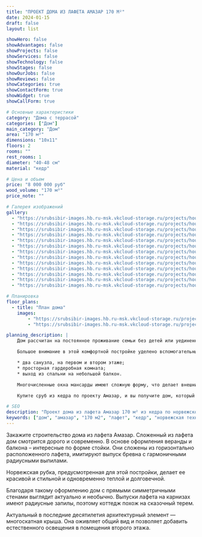 ```yaml
---
title: "ПРОЕКТ ДОМА ИЗ ЛАФЕТА АМАЗАР 170 М²"
date: 2024-01-15
draft: false
layout: list

showHero: false
showAdvantages: false
showProjects: false
showServices: false
showTechnology: false
showStages: false
showOurJobs: false
showReviews: false
showCategories: true
showContactForm: true
showWidget: true
showCallForm: true

# Основные характеристики
category: "Дома с террасой"
categories: ["Дом"]
main_category: "Дом"
area: "170 м²"
dimensions: "10x11"
floors: 2
rooms: ""
rest_rooms: 1
diameter: "40-48 см"
material: "кедр"

# Цена и объем
price: "8 000 000 руб"
wood_volume: "170 м³"
price_note: ""

# Галерея изображений
gallery:
  - "https://srubsibir-images.hb.ru-msk.vkcloud-storage.ru/projects/houses/dom-amazar-170/dom-12-1.jpg"
  - "https://srubsibir-images.hb.ru-msk.vkcloud-storage.ru/projects/houses/dom-amazar-170/dom-12-2.jpg"
  - "https://srubsibir-images.hb.ru-msk.vkcloud-storage.ru/projects/houses/dom-amazar-170/dom-12-3.jpg"
  - "https://srubsibir-images.hb.ru-msk.vkcloud-storage.ru/projects/houses/dom-amazar-170/dom-12-4.jpg"
  - "https://srubsibir-images.hb.ru-msk.vkcloud-storage.ru/projects/houses/dom-amazar-170/dom-12-5.jpg"
  - "https://srubsibir-images.hb.ru-msk.vkcloud-storage.ru/projects/houses/dom-amazar-170/dom-12-6.jpg"
  - "https://srubsibir-images.hb.ru-msk.vkcloud-storage.ru/projects/houses/dom-amazar-170/dom-12-7.jpg"
  - "https://srubsibir-images.hb.ru-msk.vkcloud-storage.ru/projects/houses/dom-amazar-170/dom-12-8.jpg"
  - "https://srubsibir-images.hb.ru-msk.vkcloud-storage.ru/projects/houses/dom-amazar-170/dom-12-9.jpg"
  - "https://srubsibir-images.hb.ru-msk.vkcloud-storage.ru/projects/houses/dom-amazar-170/dom-12-10.jpg"
  - "https://srubsibir-images.hb.ru-msk.vkcloud-storage.ru/projects/houses/dom-amazar-170/dom-12-11.jpg"
  - "https://srubsibir-images.hb.ru-msk.vkcloud-storage.ru/projects/houses/dom-amazar-170/dom-12-12.png"
  - "https://srubsibir-images.hb.ru-msk.vkcloud-storage.ru/projects/houses/dom-amazar-170/dom-12-13.png"

# Планировка
floor_plans:
  - title: "План дома"
    images:
        - "https://srubsibir-images.hb.ru-msk.vkcloud-storage.ru/projects/houses/dom-amazar-170/dom-12-12.png"
        - "https://srubsibir-images.hb.ru-msk.vkcloud-storage.ru/projects/houses/dom-amazar-170/dom-12-13.png"

planning_description: |
    Дом рассчитан на постоянное проживание семьи без детей или уединенный отдых. Здесь одна очень просторная спальня на втором этаже и светлая гостиная-столовая. Два входа – с веранды и через теплый тамбур. В зимнее время выходом на веранду можно не пользоваться, помогая дому сохранять тепло.

    Большое внимание в этой комфортной постройке уделено вспомогательным помещениям. Здесь:

    * два санузла, на первом и втором этаже;
    * просторная гардеробная комната;
    * выход из спальни на небольшой балкон.

    Многочисленные окна мансарды имеют сложную форму, что делает внешний вид и оформление интерьеров особенно интересным.

    Купите сруб из кедра по проекту Амазар, и вы получите дом, который простоит больше ста лет, радуя обитателей легкой и приятной атмосферой и причудливой архитектурой в стилистике начала 21 века.

# SEO
description: "Проект дома из лафета Амазар 170 м² из кедра по норвежской технологии. Двухэтажный дом с террасой и мансардой, диаметр бревна 40-48 см."
keywords: ["дом", "амазар", "170 м2", "лафет", "кедр", "норвежская технология", "терраса", "мансарда"]
---
```


Закажите строительство дома из лафета Амазар. Сложенный из лафета дом смотрится дорого и современно. В основе оформления веранды и балкона – интересные по форме стойки. Они сложены из горизонтально расположенного лафета, имитируют выпуск бревна с гармоничными радиусными выпилами.

Норвежская рубка, предусмотренная для этой постройки, делает ее красивой и стильной и одновременно теплой и долговечной.

Благодаря такому оформлению дом с прямыми симметричными стенами выглядит актуально и необычно. Выпуски лафета на карнизах имеют радиусные запилы, поэтому коттедж похож на сказочный терем.

Актуальный в последние десятилетия архитектурный элемент — многоскатная крыша. Она оживляет общий вид и позволяет добавить естественного освещения в помещения второго этажа.